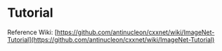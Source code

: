 Tutorial
=====

Reference Wiki: [https://github.com/antinucleon/cxxnet/wiki/ImageNet-Tutorial](https://github.com/antinucleon/cxxnet/wiki/ImageNet-Tutorial)
